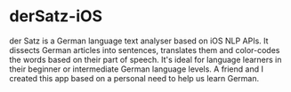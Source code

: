 # derSatz-iOS
der Satz is a German language text analyser based on iOS NLP APIs. It dissects German articles into sentences, translates them and color-codes the words based on their part of speech. It's ideal for language learners in their beginner or intermediate German language levels. A friend and I created this app based on a personal need to help us learn German.
